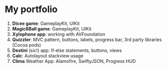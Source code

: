 # My portfolio

1. __Dicee game__: GameplayKit, UIKit
2. __Magic8Ball game__: GameplayKit, UIKit
3. __Xylophone app__: working with AVFoundation
4. __Quizzler__: MVC pattern, buttons, labels, progress bar, 3rd party libraries (Cocoa pods)
5. __Destini__ (sic!) app: If-else statements, buttons, views
6. __Calc__: Autolayout stackview usage
7. __Clima__ Weather App: Alamofire, SwiftyJSON, Progress HUD
